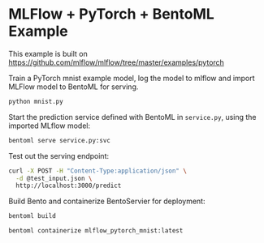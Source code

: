 # MLFlow + PyTorch + BentoML Example

This example is built on https://github.com/mlflow/mlflow/tree/master/examples/pytorch

Train a PyTorch mnist example model, log the model to mlflow and import MLFlow model to BentoML for serving.

```bash
python mnist.py
```

Start the prediction service defined with BentoML in `service.py`, using the imported MLflow model:

```bash
bentoml serve service.py:svc
```

Test out the serving endpoint:

```bash
curl -X POST -H "Content-Type:application/json" \
  -d @test_input.json \
  http://localhost:3000/predict
```

Build Bento and containerize BentoServier for deployment:

```bash
bentoml build

bentoml containerize mlflow_pytorch_mnist:latest
```
